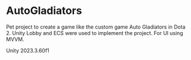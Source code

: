 # AutoGladiators
Pet project to create a game like the custom game Auto Gladiators in Dota 2. Unity Lobby and ECS were used to implement the project.
For UI using MVVM.

Unity 2023.3.60f1
